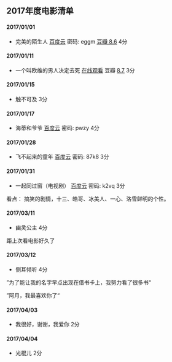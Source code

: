 ## 2017年度电影清单
#### 2017/01/01 
* 完美的陌生人  [百度云](https://pan.baidu.com/s/1i4Vjy3j)  密码: eggm [豆瓣 8.6](https://movie.douban.com/subject/26614893/) 4分

#### 2017/01/11 
* 一个叫欧维的男人决定去死 [在线观看](http://www.aixifan.com/v/ac3008839) 豆瓣 [8.7](https://movie.douban.com/subject/26628357/) 3分

#### 2017/01/15 
* 触不可及 3分

#### 2017/01/17 
* 海蒂和爷爷 [百度云](https://pan.baidu.com/s/1slfbXnf) 密码: pwzy 4分

#### 2017/01/28
* 飞不起来的童年 [百度云](https://pan.baidu.com/s/1gfE8KWN)  密码: 87k8 3分

#### 2017/01/31
* 一起同过窗（电视剧） [百度云](https://pan.baidu.com/s/1jIoKsJk)  密码: k2vq 3分

看点： 搞笑的剧情，十三、皓哥、冰美人、一心、洛雪鲜明的个性。

#### 2017/03/11
* 幽灵公主 4分

距上次看电影好久了

#### 2017/03/12
* 侧耳倾听 4分

”为了能让我的名字早点出现在借书卡上，我努力看了很多书“

”阿月，我最喜欢你了“

#### 2017/04/03
* 我很好，谢谢，我爱你	2分

#### 2017/04/04 
* 光棍儿 2分